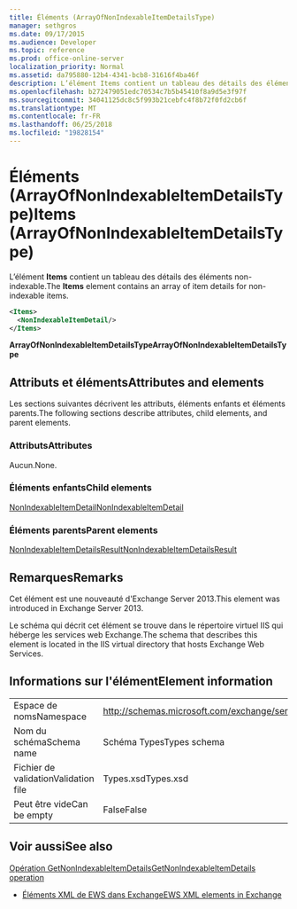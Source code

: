 ```yaml
---
title: Éléments (ArrayOfNonIndexableItemDetailsType)
manager: sethgros
ms.date: 09/17/2015
ms.audience: Developer
ms.topic: reference
ms.prod: office-online-server
localization_priority: Normal
ms.assetid: da795880-12b4-4341-bcb8-31616f4ba46f
description: L’élément Items contient un tableau des détails des éléments non-indexable.
ms.openlocfilehash: b272479051edc70534c7b5b45410f8a9d5e3f97f
ms.sourcegitcommit: 34041125dc8c5f993b21cebfc4f8b72f0fd2cb6f
ms.translationtype: MT
ms.contentlocale: fr-FR
ms.lasthandoff: 06/25/2018
ms.locfileid: "19828154"
---
```

# <a name="items-arrayofnonindexableitemdetailstype"></a><span data-ttu-id="1a9d1-103">Éléments (ArrayOfNonIndexableItemDetailsType)</span><span class="sxs-lookup"><span data-stu-id="1a9d1-103">Items (ArrayOfNonIndexableItemDetailsType)</span></span>

<span data-ttu-id="1a9d1-104">L’élément **Items** contient un tableau des détails des éléments non-indexable.</span><span class="sxs-lookup"><span data-stu-id="1a9d1-104">The **Items** element contains an array of item details for non-indexable items.</span></span> 
  
```XML
<Items>
  <NonIndexableItemDetail/>
</Items>
```

 <span data-ttu-id="1a9d1-105">**ArrayOfNonIndexableItemDetailsType**</span><span class="sxs-lookup"><span data-stu-id="1a9d1-105">**ArrayOfNonIndexableItemDetailsType**</span></span>
## <a name="attributes-and-elements"></a><span data-ttu-id="1a9d1-106">Attributs et éléments</span><span class="sxs-lookup"><span data-stu-id="1a9d1-106">Attributes and elements</span></span>

<span data-ttu-id="1a9d1-107">Les sections suivantes décrivent les attributs, éléments enfants et éléments parents.</span><span class="sxs-lookup"><span data-stu-id="1a9d1-107">The following sections describe attributes, child elements, and parent elements.</span></span>
  
### <a name="attributes"></a><span data-ttu-id="1a9d1-108">Attributs</span><span class="sxs-lookup"><span data-stu-id="1a9d1-108">Attributes</span></span>

<span data-ttu-id="1a9d1-109">Aucun.</span><span class="sxs-lookup"><span data-stu-id="1a9d1-109">None.</span></span>
  
### <a name="child-elements"></a><span data-ttu-id="1a9d1-110">Éléments enfants</span><span class="sxs-lookup"><span data-stu-id="1a9d1-110">Child elements</span></span>

[<span data-ttu-id="1a9d1-111">NonIndexableItemDetail</span><span class="sxs-lookup"><span data-stu-id="1a9d1-111">NonIndexableItemDetail</span></span>](nonindexableitemdetail.md)
  
### <a name="parent-elements"></a><span data-ttu-id="1a9d1-112">Éléments parents</span><span class="sxs-lookup"><span data-stu-id="1a9d1-112">Parent elements</span></span>

[<span data-ttu-id="1a9d1-113">NonIndexableItemDetailsResult</span><span class="sxs-lookup"><span data-stu-id="1a9d1-113">NonIndexableItemDetailsResult</span></span>](nonindexableitemdetailsresult.md)
  
## <a name="remarks"></a><span data-ttu-id="1a9d1-114">Remarques</span><span class="sxs-lookup"><span data-stu-id="1a9d1-114">Remarks</span></span>

<span data-ttu-id="1a9d1-115">Cet élément est une nouveauté d'Exchange Server 2013.</span><span class="sxs-lookup"><span data-stu-id="1a9d1-115">This element was introduced in Exchange Server 2013.</span></span>
  
<span data-ttu-id="1a9d1-116">Le schéma qui décrit cet élément se trouve dans le répertoire virtuel IIS qui héberge les services web Exchange.</span><span class="sxs-lookup"><span data-stu-id="1a9d1-116">The schema that describes this element is located in the IIS virtual directory that hosts Exchange Web Services.</span></span>
  
## <a name="element-information"></a><span data-ttu-id="1a9d1-117">Informations sur l'élément</span><span class="sxs-lookup"><span data-stu-id="1a9d1-117">Element information</span></span>

|||
|:-----|:-----|
|<span data-ttu-id="1a9d1-118">Espace de noms</span><span class="sxs-lookup"><span data-stu-id="1a9d1-118">Namespace</span></span>  <br/> |http://schemas.microsoft.com/exchange/services/2006/types  <br/> |
|<span data-ttu-id="1a9d1-119">Nom du schéma</span><span class="sxs-lookup"><span data-stu-id="1a9d1-119">Schema name</span></span>  <br/> |<span data-ttu-id="1a9d1-120">Schéma Types</span><span class="sxs-lookup"><span data-stu-id="1a9d1-120">Types schema</span></span>  <br/> |
|<span data-ttu-id="1a9d1-121">Fichier de validation</span><span class="sxs-lookup"><span data-stu-id="1a9d1-121">Validation file</span></span>  <br/> |<span data-ttu-id="1a9d1-122">Types.xsd</span><span class="sxs-lookup"><span data-stu-id="1a9d1-122">Types.xsd</span></span>  <br/> |
|<span data-ttu-id="1a9d1-123">Peut être vide</span><span class="sxs-lookup"><span data-stu-id="1a9d1-123">Can be empty</span></span>  <br/> |<span data-ttu-id="1a9d1-124">False</span><span class="sxs-lookup"><span data-stu-id="1a9d1-124">False</span></span>  <br/> |
   
## <a name="see-also"></a><span data-ttu-id="1a9d1-125">Voir aussi</span><span class="sxs-lookup"><span data-stu-id="1a9d1-125">See also</span></span>



[<span data-ttu-id="1a9d1-126">Opération GetNonIndexableItemDetails</span><span class="sxs-lookup"><span data-stu-id="1a9d1-126">GetNonIndexableItemDetails operation</span></span>](getnonindexableitemdetails-operation.md)


- [<span data-ttu-id="1a9d1-127">Éléments XML de EWS dans Exchange</span><span class="sxs-lookup"><span data-stu-id="1a9d1-127">EWS XML elements in Exchange</span></span>](ews-xml-elements-in-exchange.md)

